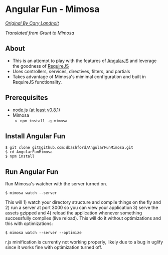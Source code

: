 # Angular Fun - Mimosa
*[Original By Cary Landholt](https://github.com/CaryLandholt/AngularFun)*

*Translated from Grunt to Mimosa*

## About
* This is an attempt to play with the features of [AngularJS](http://angularjs.org/) and leverage the goodness of [RequireJS](http://requirejs.org/)
* Uses controllers, services, directives, filters, and partials
* Takes advantage of Mimosa's mimimal configuration and built in RequireJS functionality.

## Prerequisites
* [node.js (at least v0.8.1)](http://nodejs.org/)
* Mimosa
  * `npm install -g mimosa`

## Install Angular Fun

    $ git clone git@github.com:dbashford/AngularFunMimosa.git
    $ cd AngularFunMimosa
    $ npm install

## Run Angular Fun

Run Mimosa's watcher with the server turned on.

    $ mimosa watch --server

This will 1) watch your directory structure and compile things on the fly and 2) run a server at port 3000 so you can view your application 3) serve the assets gzipped and 4) reload the application whenever something successfully compiles (live reload).  This will do it without optimizations and this with optimizations:

    $ mimosa watch --server --optimize

r.js minification is currently not working properly, likely due to a bug in uglify since it works fine with optimization turned off.